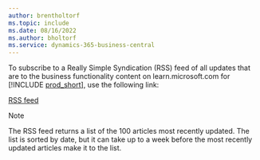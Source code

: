```yaml
---
author: brentholtorf
ms.topic: include
ms.date: 08/16/2022
ms.author: bholtorf
ms.service: dynamics-365-business-central
---
```

To subscribe to a Really Simple Syndication (RSS) feed of all updates that are to the business functionality content on learn.microsoft.com for [!INCLUDE [prod_short](prod_short.md)], use the following link:

[RSS feed](/api/search/rss?$filter=scopes%2fany(t%3A%20t%20eq%20%27dynamics365-bc-app%27)&locale=en-us)

> [!NOTE]
> The RSS feed returns a list of the 100 articles most recently updated. The list is sorted by date, but it can take up to a week before the most recently updated articles make it to the list.  
